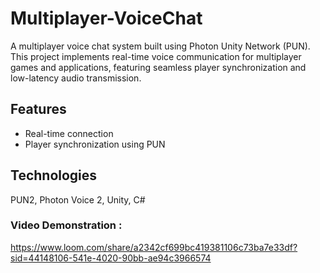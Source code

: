 # Multiplayer-VoiceChat

A multiplayer voice chat system built using Photon Unity Network (PUN). This project implements real-time voice communication for multiplayer games and applications, featuring seamless player synchronization and low-latency audio transmission.

## Features
- Real-time connection
- Player synchronization using PUN

## Technologies
PUN2, Photon Voice 2, Unity, C#

### Video Demonstration : 
<https://www.loom.com/share/a2342cf699bc419381106c73ba7e33df?sid=44148106-541e-4020-90bb-ae94c3966574>
